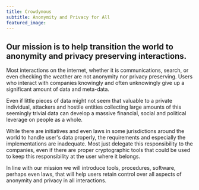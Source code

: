 ```yaml
---
title: Crowdymous
subtitle: Anonymity and Privacy for All
featured_image:
---
```


## Our mission is to help transition the world to anonymity and privacy preserving interactions.

Most interactions on the internet, whether it is communications, search, or even checking the weather
are not anonymity nor privacy preserving. Users who interact with companies knowingly and often
unknowingly give up a significant amount of data and meta-data. 

Even if little pieces of data might not seem that valuable to a private individual, attackers
and hostile entities collecting large amounts of this seemingly trivial data can develop a 
massive financial, social and political leverage on people as a whole. 

While there are initiatives and even laws in some jurisdictions around the world
to handle user's data properly, the requirements
and especially the implementations are inadequate. Most just delegate this responsibility
to the companies, even if there are proper cryptographic tools that could
be used to keep this responsibility at the user where it belongs.

In line with our mission we will introduce tools, procedures, software, perhaps
even laws, that will help users retain control over all aspects of anonymity and privacy
in all interactions.
